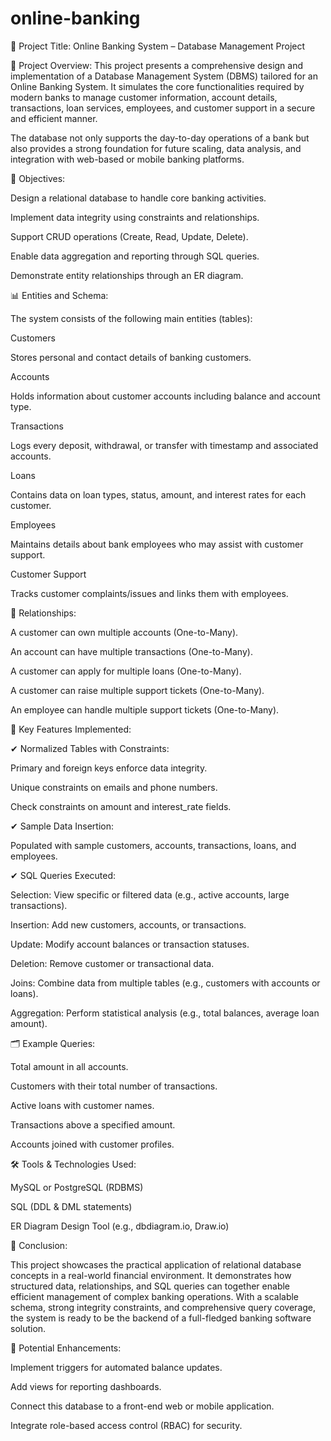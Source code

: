 # online-banking
📘 Project Title: Online Banking System – Database Management Project

📍 Project Overview: This project presents a comprehensive design and implementation of a Database Management System (DBMS) tailored for an Online Banking System. It simulates the core functionalities required by modern banks to manage customer information, account details, transactions, loan services, employees, and customer support in a secure and efficient manner.

The database not only supports the day-to-day operations of a bank but also provides a strong foundation for future scaling, data analysis, and integration with web-based or mobile banking platforms.

🎯 Objectives:

Design a relational database to handle core banking activities.

Implement data integrity using constraints and relationships.

Support CRUD operations (Create, Read, Update, Delete).

Enable data aggregation and reporting through SQL queries.

Demonstrate entity relationships through an ER diagram.

📊 Entities and Schema:

The system consists of the following main entities (tables):

Customers

Stores personal and contact details of banking customers.

Accounts

Holds information about customer accounts including balance and account type.

Transactions

Logs every deposit, withdrawal, or transfer with timestamp and associated accounts.

Loans

Contains data on loan types, status, amount, and interest rates for each customer.

Employees

Maintains details about bank employees who may assist with customer support.

Customer Support

Tracks customer complaints/issues and links them with employees.

🧩 Relationships:

A customer can own multiple accounts (One-to-Many).

An account can have multiple transactions (One-to-Many).

A customer can apply for multiple loans (One-to-Many).

A customer can raise multiple support tickets (One-to-Many).

An employee can handle multiple support tickets (One-to-Many).

🧠 Key Features Implemented:

✔ Normalized Tables with Constraints:

Primary and foreign keys enforce data integrity.

Unique constraints on emails and phone numbers.

Check constraints on amount and interest_rate fields.

✔ Sample Data Insertion:

Populated with sample customers, accounts, transactions, loans, and employees.

✔ SQL Queries Executed:

Selection: View specific or filtered data (e.g., active accounts, large transactions).

Insertion: Add new customers, accounts, or transactions.

Update: Modify account balances or transaction statuses.

Deletion: Remove customer or transactional data.

Joins: Combine data from multiple tables (e.g., customers with accounts or loans).

Aggregation: Perform statistical analysis (e.g., total balances, average loan amount).

🗂 Example Queries:

Total amount in all accounts.

Customers with their total number of transactions.

Active loans with customer names.

Transactions above a specified amount.

Accounts joined with customer profiles.

🛠 Tools & Technologies Used:

MySQL or PostgreSQL (RDBMS)

SQL (DDL & DML statements)

ER Diagram Design Tool (e.g., dbdiagram.io, Draw.io)

🧾 Conclusion:

This project showcases the practical application of relational database concepts in a real-world financial environment. It demonstrates how structured data, relationships, and SQL queries can together enable efficient management of complex banking operations. With a scalable schema, strong integrity constraints, and comprehensive query coverage, the system is ready to be the backend of a full-fledged banking software solution.

📌 Potential Enhancements:

Implement triggers for automated balance updates.

Add views for reporting dashboards.

Connect this database to a front-end web or mobile application.

Integrate role-based access control (RBAC) for security.
